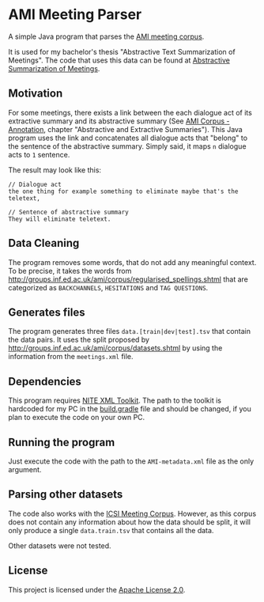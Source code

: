 # AMI Meeting Parser

A simple Java program that parses the [AMI meeting corpus](http://groups.inf.ed.ac.uk/ami/corpus/).

It is used for my bachelor's thesis "Abstractive Text Summarization of Meetings".
The code that uses this data can be found at 
[Abstractive Summarization of Meetings](https://github.com/Bastian/Abstractive-Summarization-of-Meetings).

## Motivation

For some meetings, there exists a link between the each dialogue act of its extractive summary and
its abstractive summary (See [AMI Corpus - Annotation](http://groups.inf.ed.ac.uk/ami/corpus/annotation.shtml), chapter 
"Abstractive and Extractive Summaries"). This Java program uses the link and concatenates all dialogue acts that
"belong" to the sentence of the abstractive summary.
Simply said, it maps `n` dialogue acts to `1` sentence.

The result may look like this:
```
// Dialogue act
the one thing for example something to eliminate maybe that's the teletext,

// Sentence of abstractive summary
They will eliminate teletext. 
```

## Data Cleaning

The program removes some words, that do not add any meaningful context.
To be precise, it takes the words from http://groups.inf.ed.ac.uk/ami/corpus/regularised_spellings.shtml
that are categorized as `BACKCHANNELS`, `HESITATIONS` and `TAG QUESTIONS`.

## Generates files

The program generates three files `data.[train|dev|test].tsv` that contain the data pairs.
It uses the split proposed by http://groups.inf.ed.ac.uk/ami/corpus/datasets.shtml by using the information
from the `meetings.xml` file.

## Dependencies

This program requires [NITE XML Toolkit](http://groups.inf.ed.ac.uk/nxt/).
The path to the toolkit is hardcoded for my PC in the [build.gradle](build.gradle) file and should be changed, if you
plan to execute the code on your own PC.

## Running the program

Just execute the code with the path to the `AMI-metadata.xml` file as the only argument.

## Parsing other datasets

The code also works with the [ICSI Meeting Corpus](http://groups.inf.ed.ac.uk/ami/icsi/).
However, as this corpus does not contain any information about how the data should be split, it will
only produce a single `data.train.tsv` that contains all the data.

Other datasets were not tested.

## License

This project is licensed under the [Apache License 2.0](/LICENSE).